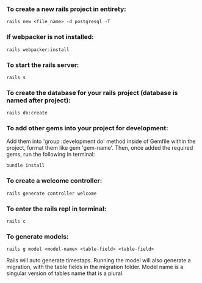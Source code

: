 ### To create a new rails project in entirety:

    rails new <file_name> -d postgresql -T

### If webpacker is not installed:

    rails webpacker:install

### To start the rails server:

    rails s

### To create the database for your rails project (database is named after project):

    rails db:create

### To add other gems into your project for development:

Add them into 'group :development do' method inside of Gemfile within the project,
format them like gem 'gem-name'.
Then, once added the required gems, run the following in terminal:

    bundle install

### To create a welcome controller:

    rails generate controller welcome

### To enter the rails repl in terminal:

    rails c

### To generate models:

    rails g model <model-name> <table-field> <table-field>

Rails will auto generate timestaps.
Running the model will also generate a migration, with the table fields in the migration folder.
Model name is a singular version of tables name that is a plural.
